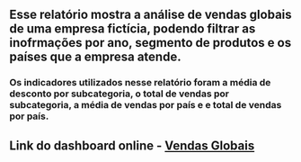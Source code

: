 ##   Esse relatório mostra a análise de vendas globais de uma empresa fictícia, podendo filtrar as inofrmações por ano, segmento de produtos e os países que a empresa atende.

###   Os indicadores utilizados nesse relatório foram a média de desconto por subcategoria, o total de vendas por subcategoria, a média de vendas por país e e total de vendas por país.

## Link do dashboard online - [Vendas Globais](https://app.powerbi.com/view?r=eyJrIjoiYzQzMjBiNDAtMGE3MS00MDlmLWE0MDktNjcyN2EyZThiYmFjIiwidCI6ImIxMDUxYzRiLTNiOTQtNDFhYi05NDQxLWU3M2E3MjM0MmZkZCJ9)

